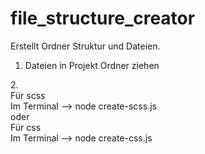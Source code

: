 # file_structure_creator

Erstellt Ordner Struktur und Dateien.<br>

1. Dateien in Projekt Ordner ziehen<br>

2.<br>
    Für scss<br>
    Im Terminal -->  node create-scss.js<br>
    oder<br>
    Für css<br>
    Im Terminal -->  node create-css.js